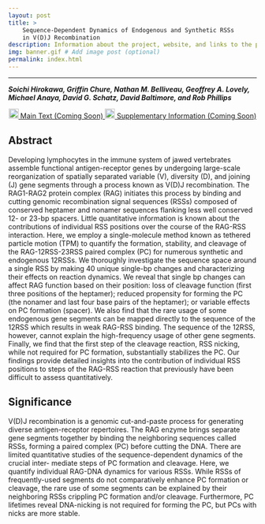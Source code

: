 ```yaml
---
layout: post
title: >
    Sequence-Dependent Dynamics of Endogenous and Synthetic RSSs
    in V(D)J Recombination 
description: Information about the project, website, and links to the paper and SI
img: banner.gif # Add image post (optional)
permalink: index.html
---
```


---

<b><i>Soichi Hirokawa, Griffin Chure, Nathan M. Belliveau, Geoffrey A. Lovely, Michael Anaya,
David G. Schatz, David Baltimore, and Rob Phillips</i></b>


<center>

<a href="{{site.baseurl}}"><img
width="20px" src="{{site.baseurl}}/assets/pdf_icon.png"> Main Text (Coming Soon) </a>  <a href="{{site.baseurl}}"><img
width="20px" src="{{site.baseurl}}/assets/pdf_icon.png"> Supplementary
Information (Coming Soon) </a> 

</center>

## Abstract
Developing lymphocytes in the immune system of jawed vertebrates assemble
functional antigen-receptor genes by undergoing large-scale reorganization
of spatially separated variable (V), diversity (D), and joining (J) gene
segments through a process known as V(D)J recombination. The RAG1-RAG2
protein complex (RAG) initiates this process by binding and cutting genomic
recombination signal sequences (RSSs) composed of conserved heptamer and
nonamer sequences flanking less well conserved 12- or 23-bp spacers. Little
quantitative information is known about the contributions of individual RSS
positions over the course of the RAG-RSS interaction. Here, we employ a
single-molecule method known as tethered particle motion (TPM) to quantify
the formation, stability, and cleavage of the RAG-12RSS-23RSS paired complex
(PC) for numerous synthetic and endogenous 12RSSs. We thoroughly investigate
the sequence space around a single RSS by making 40 unique single-bp changes
and characterizing their effects on reaction dynamics. We reveal that single bp changes can affect RAG function based on their position: loss of
cleavage function (first three positions of the heptamer); reduced propensity
for forming the PC (the nonamer and last four base pairs of the heptamer); or
variable effects on PC formation (spacer). We also find that the rare usage
of some endogenous gene segments can be mapped directly to the sequence of
the 12RSS which results in weak RAG-RSS binding. The sequence of the 12RSS,
however, cannot explain the high-frequency usage of other gene segments. Finally, we find that the first step of the cleavage reaction, RSS nicking,
while not required for PC formation, substantially stabilizes the PC. Our
findings provide detailed insights into the contribution of individual RSS
positions to steps of the RAG-RSS reaction that previously have been
difficult to assess quantitatively.

## Significance
V(D)J recombination is a genomic cut-and-paste process for generating diverse
antigen-receptor repertoires. The RAG enzyme brings separate gene segments
together by binding the neighboring sequences called RSSs, forming a paired
complex (PC) before cutting the DNA. There are limited quantitative studies
of the sequence-dependent dynamics of the crucial inter- mediate steps of PC
formation and cleavage. Here, we quantify individual RAG-DNA dynamics for
various RSSs. While RSSs of frequently-used segments do not comparatively
enhance PC formation or cleavage, the rare use of some segments can be
explained by their neighboring RSSs crippling PC formation and/or cleavage.
Furthermore, PC lifetimes reveal DNA-nicking is not required for forming the
PC, but PCs with nicks are more stable.